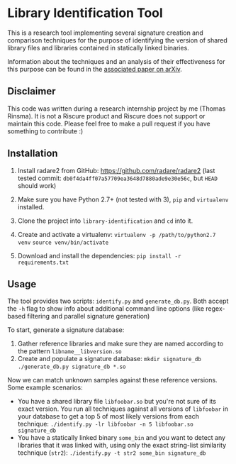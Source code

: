 # Library Identification Tool

This is a research tool implementing several signature creation and comparison techniques for the purpose of identifying the version of shared library files and libraries contained in statically linked binaries.

Information about the techniques and an analysis of their effectiveness for this purpose can be found in the [associated paper on arXiv](https://arxiv.org/abs/1703.00298).

## Disclaimer
This code was written during a research internship project by me (Thomas Rinsma). It is not a Riscure product and Riscure does not support or maintain this code. Please feel free to make a pull request if you have something to contribute :)


## Installation

1. Install radare2 from GitHub: https://github.com/radare/radare2 (last tested commit: `db0f4da4ff07a57709ea3648d7880ade9e30e56c`, but `HEAD` should work)

2. Make sure you have Python 2.7+ (not tested with 3), `pip` and `virtualenv` installed.

3. Clone the project into `library-identification` and `cd` into it.

4. Create and activate a virtualenv:
   `virtualenv -p /path/to/python2.7 venv`
   `source venv/bin/activate`

5. Download and install the dependencies:
	`pip install -r requirements.txt`

## Usage
The tool provides two scripts: `identify.py` and `generate_db.py`. Both accept the `-h` flag to show info about additional command line options (like regex-based filtering and parallel signature generation)


To start, generate a signature database:

1. Gather reference libraries and make sure they are named according to the pattern `libname__libversion.so`
2. Create and populate a signature database:
    `mkdir signature_db`
    `./generate_db.py signature_db *.so`

Now we can match unknown samples against these reference versions. Some example scenarios:

- You have a shared library file `libfoobar.so` but you're not sure of its exact version. You run all techniques against all versions of `libfoobar` in your database to get a top 5 of most likely versions from each technique:
    `./identify.py -lr libfoobar -n 5 libfoobar.so signature_db`
- You have a statically linked binary `some_bin` and you want to detect any libraries that it was linked with, using only the exact string-list similarity technique (`str2`):
    `./identify.py -t str2 some_bin signature_db`

